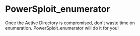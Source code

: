 # PowerSploit_enumerator
Once the Active Directory is compromised, don't waste time on enumeration. PowerSploit_enumerator will do it for you!
